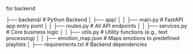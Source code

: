 for backend

├── backend/ # Python Backend
│ ├── app/
│ │ ├── main.py # FastAPI app entry point
│ │ ├── routes.py # All API endpoints
│ │ ├── services.py # Core business logic
│ │ ├── utils.py # Utility functions (e.g., text processing)
│ │ ├── emotion_map.json # Maps emotions to predefined playlists
│ ├── requirements.txt # Backend dependencies
